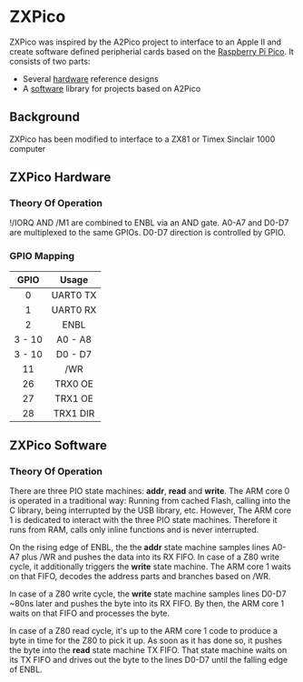 # ZXPico

ZXPico was inspired by the A2Pico project to interface to an Apple II and create software defined peripherial cards based on the [Raspberry Pi Pico](https://www.raspberrypi.com/products/raspberry-pi-pico/). It consists of two parts:
* Several [hardware](#a2pico-hardware) reference designs
* A [software](#a2pico-software) library for projects based on A2Pico

## Background
ZXPico has been modified to interface to a ZX81 or Timex Sinclair 1000 computer

## ZXPico Hardware


### Theory Of Operation

!/IORQ AND /M1 are combined to ENBL via an AND gate. A0-A7 and D0-D7 are multiplexed to the same GPIOs. D0-D7 direction is controlled by GPIO.

### GPIO Mapping

| GPIO   | Usage    |
|:------:|:--------:|
| 0      | UART0 TX |
| 1      | UART0 RX |
| 2      | ENBL     |
| 3 - 10 | A0 - A8  |
| 3 - 10 | D0 - D7  |
| 11     | /WR      |
| 26     | TRX0 OE  |
| 27     | TRX1 OE  |
| 28     | TRX1 DIR |

## ZXPico Software

### Theory Of Operation

There are three PIO state machines: __addr__, __read__ and __write__. The ARM core 0 is operated in a traditional way: Running from cached Flash, calling into the
C library, being interrupted by the USB library, etc. However, The ARM core 1 is dedicated to interact with the three PIO state machines. Therefore it runs from RAM,
calls only inline functions and is never interrupted.

On the rising edge of ENBL, the the __addr__ state machine samples lines A0-A7 plus /WR and pushes the data into its RX FIFO. In case of a Z80 write cycle, it
additionally triggers the __write__ state machine. The ARM core 1 waits on that FIFO, decodes the address parts and branches based on /WR.

In case of a Z80 write cycle, the __write__ state machine samples lines D0-D7 ~80ns later and pushes the byte into its RX FIFO. By then, the ARM core 1 waits on
that FIFO and processes the byte.

In case of a Z80 read cycle, it's up to the ARM core 1 code to produce a byte in time for the Z80 to pick it up. As soon as it has done so, it pushes the byte
into the __read__ state machine TX FIFO. That state machine waits on its TX FIFO and drives out the byte to the lines D0-D7 until the falling edge of ENBL.
